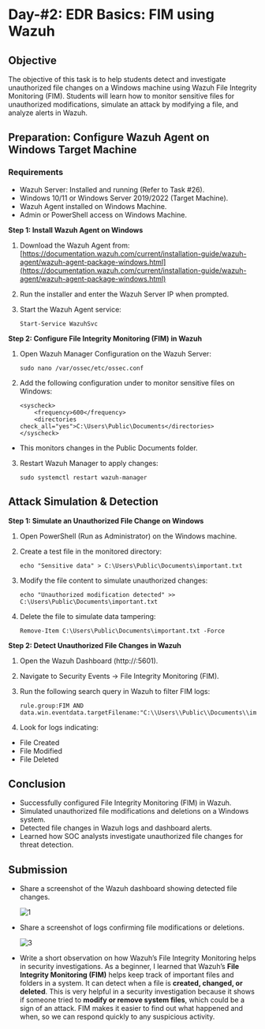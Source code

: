 # Day-#2: EDR Basics: FIM using Wazuh
## Objective
The objective of this task is to help students detect and investigate unauthorized file changes on a Windows machine using Wazuh File Integrity Monitoring (FIM). Students will learn how to monitor sensitive files for unauthorized modifications, simulate an attack by modifying a file, and analyze alerts in Wazuh.

## Preparation: Configure Wazuh Agent on Windows Target Machine
### Requirements

- Wazuh Server: Installed and running (Refer to Task #26).
- Windows 10/11 or Windows Server 2019/2022 (Target Machine).
- Wazuh Agent installed on Windows Machine.
- Admin or PowerShell access on Windows Machine.

**Step 1: Install Wazuh Agent on Windows**
1. Download the Wazuh Agent from:
[https://documentation.wazuh.com/current/installation-guide/wazuh-agent/wazuh-agent-package-windows.html](https://documentation.wazuh.com/current/installation-guide/wazuh-agent/wazuh-agent-package-windows.html)

2. Run the installer and enter the Wazuh Server IP when prompted.
3. Start the Wazuh Agent service:

       Start-Service WazuhSvc

**Step 2: Configure File Integrity Monitoring (FIM) in Wazuh**
1. Open Wazuh Manager Configuration on the Wazuh Server:

       sudo nano /var/ossec/etc/ossec.conf

2. Add the following configuration under to monitor sensitive files on Windows:

       <syscheck>
           <frequency>600</frequency>
           <directories check_all="yes">C:\Users\Public\Documents</directories>
       </syscheck>

- This monitors changes in the Public Documents folder.

3. Restart Wazuh Manager to apply changes:

       sudo systemctl restart wazuh-manager

## Attack Simulation & Detection

**Step 1: Simulate an Unauthorized File Change on Windows**
1. Open PowerShell (Run as Administrator) on the Windows machine.
2. Create a test file in the monitored directory:

       echo "Sensitive data" > C:\Users\Public\Documents\important.txt

3. Modify the file content to simulate unauthorized changes:

       echo "Unauthorized modification detected" >> C:\Users\Public\Documents\important.txt

4. Delete the file to simulate data tampering:

       Remove-Item C:\Users\Public\Documents\important.txt -Force

**Step 2: Detect Unauthorized File Changes in Wazuh**

1. Open the Wazuh Dashboard (http://:5601).
2. Navigate to Security Events → File Integrity Monitoring (FIM).
3. Run the following search query in Wazuh to filter FIM logs:

       rule.group:FIM AND data.win.eventdata.targetFilename:"C:\\Users\\Public\\Documents\\important.txt"

4. Look for logs indicating:

- File Created
- File Modified
- File Deleted

## Conclusion
- Successfully configured File Integrity Monitoring (FIM) in Wazuh.
- Simulated unauthorized file modifications and deletions on a Windows system.
- Detected file changes in Wazuh logs and dashboard alerts.
- Learned how SOC analysts investigate unauthorized file changes for threat detection.

## Submission
- Share a screenshot of the Wazuh dashboard showing detected file changes.

  ![1](https://github.com/user-attachments/assets/28047e13-312c-42f7-b653-dc9c3550c40d)

- Share a screenshot of logs confirming file modifications or deletions.

  ![3](https://github.com/user-attachments/assets/76dad45b-95c1-471d-b46d-a49aa669280f)

- Write a short observation on how Wazuh’s File Integrity Monitoring helps in security investigations.
  As a beginner, I learned that Wazuh’s **File Integrity Monitoring (FIM)** helps keep track of important files and folders in a system. It can detect when a file is **created, changed, or deleted**. This is very helpful in a security investigation because it shows if someone tried to **modify or remove system files**, which could be a sign of an attack. FIM makes it easier to find out what happened and when, so we can respond quickly to any suspicious activity.
